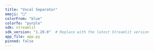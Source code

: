 ```yaml
---
title: "Vocal Separator"
emoji: "🎵"
colorFrom: "blue"
colorTo: "purple"
sdk: streamlit
sdk_version: "1.20.0"  # Replace with the latest Streamlit version
app_file: app.py
pinned: false
---
```

